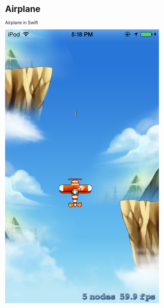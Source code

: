Airplane
========

Airplane in Swift

![Alt text](/ScreenShots/ScreenShot_1.PNG?raw=true "Optional Title")
